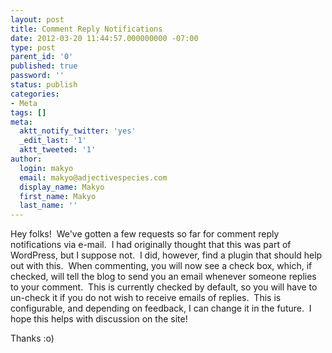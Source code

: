 ```yaml
---
layout: post
title: Comment Reply Notifications
date: 2012-03-20 11:44:57.000000000 -07:00
type: post
parent_id: '0'
published: true
password: ''
status: publish
categories:
- Meta
tags: []
meta:
  aktt_notify_twitter: 'yes'
  _edit_last: '1'
  aktt_tweeted: '1'
author:
  login: makyo
  email: makyo@adjectivespecies.com
  display_name: Makyo
  first_name: Makyo
  last_name: ''
---
```

<p>Hey folks!  We've gotten a few requests so far for comment reply notifications via e-mail.  I had originally thought that this was part of WordPress, but I suppose not.  I did, however, find a plugin that should help out with this.  When commenting, you will now see a check box, which, if checked, will tell the blog to send you an email whenever someone replies to your comment.  This is currently checked by default, so you will have to un-check it if you do not wish to receive emails of replies.  This is configurable, and depending on feedback, I can change it in the future.  I hope this helps with discussion on the site!</p>
<p>Thanks :o)</p>



